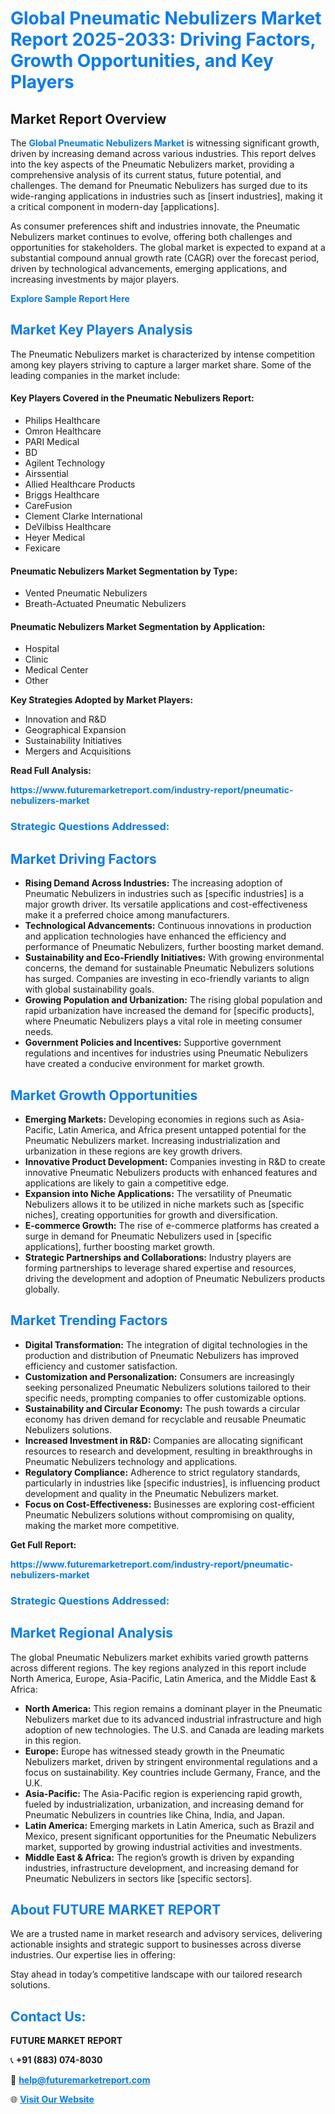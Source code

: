 <h1 style="color: #007BFF;">Global Pneumatic Nebulizers Market Report 2025-2033: Driving Factors, Growth Opportunities, and Key Players</h1>

<section id="overview">
<h2>Market Report Overview</h2>
<p>The <a href="https://www.futuremarketreport.com/industry-report/pneumatic-nebulizers-market" style="color: #007BFF; text-decoration: none;"><strong>Global Pneumatic Nebulizers Market</strong></a> is witnessing significant growth, driven by increasing demand across various industries. This report delves into the key aspects of the Pneumatic Nebulizers market, providing a comprehensive analysis of its current status, future potential, and challenges. The demand for Pneumatic Nebulizers has surged due to its wide-ranging applications in industries such as [insert industries], making it a critical component in modern-day [applications].</p>
<p>As consumer preferences shift and industries innovate, the Pneumatic Nebulizers market continues to evolve, offering both challenges and opportunities for stakeholders. The global market is expected to expand at a substantial compound annual growth rate (CAGR) over the forecast period, driven by technological advancements, emerging applications, and increasing investments by major players.</p>
</section>

<section id="overview">
<p><a href="https://www.futuremarketreport.com/request-sample/reportId=50999" style="color: #007BFF; text-decoration: none;"><strong>Explore Sample Report Here</strong></a></p>
</section>

<section id="key-players">
<h2 style="color: #007BFF;">Market Key Players Analysis</h2>
<p>The Pneumatic Nebulizers market is characterized by intense competition among key players striving to capture a larger market share. Some of the leading companies in the market include:</p>
<h4>Key Players Covered in the Pneumatic Nebulizers Report:</h4>
<ul><li>Philips Healthcare</li><li>Omron Healthcare</li><li>PARI Medical</li><li>BD</li><li>Agilent Technology</li><li>Airssential</li><li>Allied Healthcare Products</li><li>Briggs Healthcare</li><li>CareFusion</li><li>Clement Clarke International</li><li>DeVilbiss Healthcare</li><li>Heyer Medical</li><li>Fexicare</li></ul>
<h4>Pneumatic Nebulizers Market Segmentation by Type:</h4>
<ul><li>Vented Pneumatic Nebulizers</li><li>Breath-Actuated Pneumatic Nebulizers</li></ul>

<h4>Pneumatic Nebulizers Market Segmentation by Application:</h4>
<ul><li>Hospital</li><li>Clinic</li><li>Medical Center</li><li>Other</li></ul>
<p><strong>Key Strategies Adopted by Market Players:</strong></p>
<ul>
<li>Innovation and R&D</li>
<li>Geographical Expansion</li>
<li>Sustainability Initiatives</li>
<li>Mergers and Acquisitions</li>
</ul>
</section>

<section>
<p><strong>Read Full Analysis: </strong></p><a href="https://www.futuremarketreport.com/industry-report/pneumatic-nebulizers-market" style="color: #007BFF; text-decoration: none;"><strong>https://www.futuremarketreport.com/industry-report/pneumatic-nebulizers-market</strong></a>
<h3 style="color: #007BFF;">Strategic Questions Addressed:</h3>
</section>

<section id="driving-factors">
<h2 style="color: #007BFF;">Market Driving Factors</h2>
<ul>
<li><strong>Rising Demand Across Industries:</strong> The increasing adoption of Pneumatic Nebulizers in industries such as [specific industries] is a major growth driver. Its versatile applications and cost-effectiveness make it a preferred choice among manufacturers.</li>
<li><strong>Technological Advancements:</strong> Continuous innovations in production and application technologies have enhanced the efficiency and performance of Pneumatic Nebulizers, further boosting market demand.</li>
<li><strong>Sustainability and Eco-Friendly Initiatives:</strong> With growing environmental concerns, the demand for sustainable Pneumatic Nebulizers solutions has surged. Companies are investing in eco-friendly variants to align with global sustainability goals.</li>
<li><strong>Growing Population and Urbanization:</strong> The rising global population and rapid urbanization have increased the demand for [specific products], where Pneumatic Nebulizers plays a vital role in meeting consumer needs.</li>
<li><strong>Government Policies and Incentives:</strong> Supportive government regulations and incentives for industries using Pneumatic Nebulizers have created a conducive environment for market growth.</li>
</ul>
</section>

<section id="growth-opportunities">
<h2 style="color: #007BFF;">Market Growth Opportunities</h2>
<ul>
<li><strong>Emerging Markets:</strong> Developing economies in regions such as Asia-Pacific, Latin America, and Africa present untapped potential for the Pneumatic Nebulizers market. Increasing industrialization and urbanization in these regions are key growth drivers.</li>
<li><strong>Innovative Product Development:</strong> Companies investing in R&D to create innovative Pneumatic Nebulizers products with enhanced features and applications are likely to gain a competitive edge.</li>
<li><strong>Expansion into Niche Applications:</strong> The versatility of Pneumatic Nebulizers allows it to be utilized in niche markets such as [specific niches], creating opportunities for growth and diversification.</li>
<li><strong>E-commerce Growth:</strong> The rise of e-commerce platforms has created a surge in demand for Pneumatic Nebulizers used in [specific applications], further boosting market growth.</li>
<li><strong>Strategic Partnerships and Collaborations:</strong> Industry players are forming partnerships to leverage shared expertise and resources, driving the development and adoption of Pneumatic Nebulizers products globally.</li>
</ul>
</section>

<section id="trending-factors">
<h2 style="color: #007BFF;">Market Trending Factors</h2>
<ul>
<li><strong>Digital Transformation:</strong> The integration of digital technologies in the production and distribution of Pneumatic Nebulizers has improved efficiency and customer satisfaction.</li>
<li><strong>Customization and Personalization:</strong> Consumers are increasingly seeking personalized Pneumatic Nebulizers solutions tailored to their specific needs, prompting companies to offer customizable options.</li>
<li><strong>Sustainability and Circular Economy:</strong> The push towards a circular economy has driven demand for recyclable and reusable Pneumatic Nebulizers solutions.</li>
<li><strong>Increased Investment in R&D:</strong> Companies are allocating significant resources to research and development, resulting in breakthroughs in Pneumatic Nebulizers technology and applications.</li>
<li><strong>Regulatory Compliance:</strong> Adherence to strict regulatory standards, particularly in industries like [specific industries], is influencing product development and quality in the Pneumatic Nebulizers market.</li>
<li><strong>Focus on Cost-Effectiveness:</strong> Businesses are exploring cost-efficient Pneumatic Nebulizers solutions without compromising on quality, making the market more competitive.</li>
</ul>
</section>

<section>
<p><strong>Get Full Report: </strong></p><a href="https://www.futuremarketreport.com/industry-report/pneumatic-nebulizers-market" style="color: #007BFF; text-decoration: none;"><strong>https://www.futuremarketreport.com/industry-report/pneumatic-nebulizers-market</strong></a>
<h3 style="color: #007BFF;">Strategic Questions Addressed:</h3>
</section>


<section id="regional-analysis">
<h2 style="color: #007BFF;">Market Regional Analysis</h2>
<p>The global Pneumatic Nebulizers market exhibits varied growth patterns across different regions. The key regions analyzed in this report include North America, Europe, Asia-Pacific, Latin America, and the Middle East & Africa:</p>
<ul>
<li><strong>North America:</strong> This region remains a dominant player in the Pneumatic Nebulizers market due to its advanced industrial infrastructure and high adoption of new technologies. The U.S. and Canada are leading markets in this region.</li>
<li><strong>Europe:</strong> Europe has witnessed steady growth in the Pneumatic Nebulizers market, driven by stringent environmental regulations and a focus on sustainability. Key countries include Germany, France, and the U.K.</li>
<li><strong>Asia-Pacific:</strong> The Asia-Pacific region is experiencing rapid growth, fueled by industrialization, urbanization, and increasing demand for Pneumatic Nebulizers in countries like China, India, and Japan.</li>
<li><strong>Latin America:</strong> Emerging markets in Latin America, such as Brazil and Mexico, present significant opportunities for the Pneumatic Nebulizers market, supported by growing industrial activities and investments.</li>
<li><strong>Middle East & Africa:</strong> The region’s growth is driven by expanding industries, infrastructure development, and increasing demand for Pneumatic Nebulizers in sectors like [specific sectors].</li>
</ul>
</section>

<footer>
<h2 style="color: #007BFF;">About FUTURE MARKET REPORT</h2>
<p>We are a trusted name in market research and advisory services, delivering actionable insights and strategic support to businesses across diverse industries. Our expertise lies in offering:</p>

<p>Stay ahead in today’s competitive landscape with our tailored research solutions.</p>

<h2 style="color: #007BFF;">Contact Us:</h2>
<p><strong>FUTURE MARKET REPORT</strong></p>
<p>📞 <strong>+91 (883) 074-8030</strong></p>
<p>📧 <strong><a href="mailto:help@futuremarketreport.com" style="color: #007BFF;">help@futuremarketreport.com</a></strong></p>
<p>🌐 <strong><a href="https://www.futuremarketreport.com/" style="color: #007BFF;">Visit Our Website</a></strong></p>
</footer>